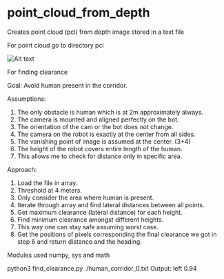# point_cloud_from_depth
Creates point cloud (pcl) from depth image stored in a text file

For point cloud go to directory pcl

![Alt text](//img.PNG?raw=true "Title")


For finding clearance

Goal: Avoid human present in the corridor.

Assumptions:
1. The only obstacle is human which is at 2m approximately always.
2. The camera is mounted and aligned perfectly on the bot.
3. The orientation of the cam or the bot does not change.
4. The camera on the robot is exactly at the center from all sides.
5. The vanishing point of image is assumed at the center. (3+4)
6. The height of the robot covers entire length of the human.
7. This allows me to check for distance only in specific area.

Approach:
1. Load the file in array.
2. Threshold at 4 meters.
3. Only consider the area where human is present.
4. Iterate through array and find lateral distances between all points.
5. Get maximum clearance (lateral distance) for each height.
6. Find minimum clearance amongst different heights.
7. This way one can stay safe assuming worst case.
8. Get the positions of pixels corresponding the final clearance we got in step 6 and return distance and the heading.


Modules used numpy, sys and math

python3 find_clearance.py ./human_corridor_0.txt
Output: left 0.94
